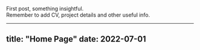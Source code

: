 First post, something insightful.
\
Remember to add CV, project details and other useful info.


---
title: "Home Page"
date: 2022-07-01
---
